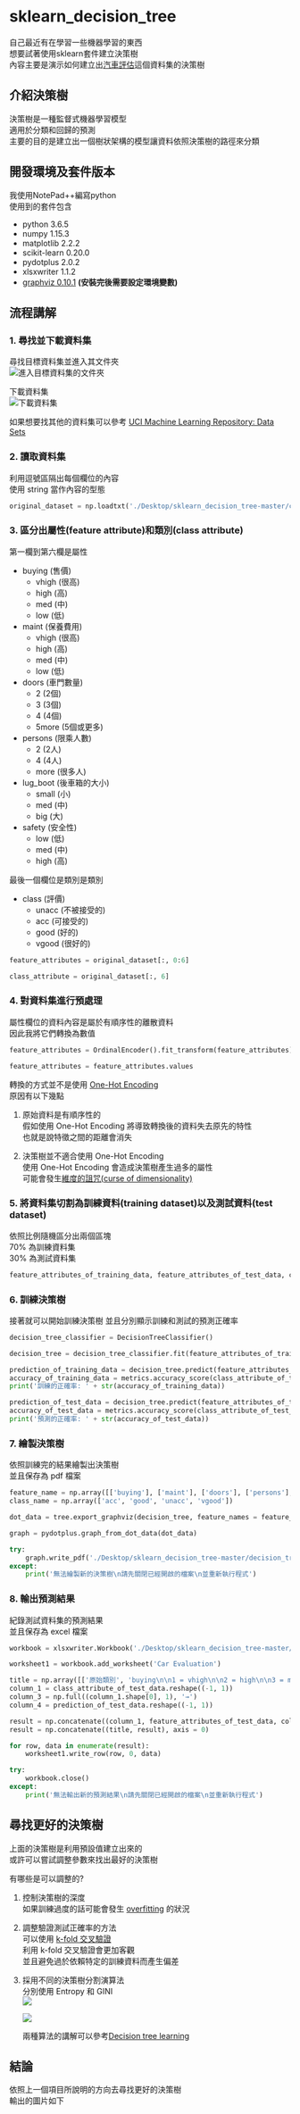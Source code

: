 # sklearn_decision_tree #  
自己最近有在學習一些機器學習的東西  
想要試著使用sklearn套件建立決策樹  
內容主要是演示如何建立出[汽車評估](https://archive.ics.uci.edu/ml/datasets/Car+Evaluation)這個資料集的決策樹  
  
## 介紹決策樹 ##  
決策樹是一種監督式機器學習模型  
適用於分類和回歸的預測  
主要的目的是建立出一個樹狀架構的模型讓資料依照決策樹的路徑來分類  
  
## 開發環境及套件版本 ##  
我使用NotePad++編寫python  
使用到的套件包含
* python 3.6.5
* numpy 1.15.3
* matplotlib 2.2.2
* scikit-learn 0.20.0
* pydotplus 2.0.2
* xlsxwriter 1.1.2
* [graphviz 0.10.1](https://www.graphviz.org/download/) **(安裝完後需要設定環境變數)**  
  
## 流程講解 ##  
### 1. 尋找並下載資料集 ###  
尋找目標資料集並進入其文件夾  
![進入目標資料集的文件夾](./images/find_the_folder.jpg)  
   
下載資料集  
![下載資料集](./images/download_data.jpg)  
   
如果想要找其他的資料集可以參考 [UCI Machine Learning Repository: Data Sets](https://archive.ics.uci.edu/ml/datasets.html)  
   
### 2. 讀取資料集 ###  
利用逗號區隔出每個欄位的內容  
使用 string 當作內容的型態  
   
``` python
original_dataset = np.loadtxt('./Desktop/sklearn_decision_tree-master/car.data', dtype = 'str', delimiter  = ',')
```
   
### 3. 區分出屬性(feature attribute)和類別(class attribute) ###  
第一欄到第六欄是屬性  
- buying (售價)
   - vhigh (很高)
   - high (高)
   - med (中)
   - low (低)
- maint (保養費用)
   - vhigh (很高)
   - high (高)
   - med (中)
   - low (低)
- doors (車門數量)
   - 2 (2個)
   - 3 (3個)
   - 4 (4個)
   - 5more (5個或更多)
- persons (限乘人數)
   - 2 (2人)
   - 4 (4人)
   - more (很多人)
- lug_boot (後車箱的大小)
   - small (小)
   - med (中)
   - big (大)
- safety (安全性)
   - low (低)
   - med (中)
   - high (高)
  
最後一個欄位是類別是類別  
- class (評價)
   - unacc (不被接受的)
   - acc (可接受的)
   - good (好的)
   - vgood (很好的)

``` python
feature_attributes = original_dataset[:, 0:6]

class_attribute = original_dataset[:, 6]
```

### 4. 對資料集進行預處理 ###
屬性欄位的資料內容是屬於有順序性的離散資料  
因此我將它們轉換為數值  
  
``` python
feature_attributes = OrdinalEncoder().fit_transform(feature_attributes)

feature_attributes = feature_attributes.values
```
  
轉換的方式並不是使用 [One-Hot Encoding](https://machinelearningmastery.com/why-one-hot-encode-data-in-machine-learning/)  
原因有以下幾點  
1. 原始資料是有順序性的  
   假如使用 One-Hot Encoding 將導致轉換後的資料失去原先的特性  
   也就是說特徵之間的距離會消失
   
2. 決策樹並不適合使用 One-Hot Encoding  
   使用 One-Hot Encoding 會造成決策樹產生過多的屬性  
   可能會發生[維度的詛咒(curse of dimensionality)](https://en.wikipedia.org/wiki/Curse_of_dimensionality)

### 5. 將資料集切割為訓練資料(training dataset)以及測試資料(test dataset) ###  
依照比例隨機區分出兩個區塊  
70% 為訓練資料集  
30% 為測試資料集  
   
``` python
feature_attributes_of_training_data, feature_attributes_of_test_data, class_attribute_of_training_data, class_attribute_of_test_data = train_test_split(feature_attributes, class_attribute, test_size = 0.3)
```
  
### 6. 訓練決策樹 ###  
接著就可以開始訓練決策樹
並且分別顯示訓練和測試的預測正確率  

``` python
decision_tree_classifier = DecisionTreeClassifier()

decision_tree = decision_tree_classifier.fit(feature_attributes_of_training_data, class_attribute_of_training_data)

prediction_of_training_data = decision_tree.predict(feature_attributes_of_training_data)
accuracy_of_training_data = metrics.accuracy_score(class_attribute_of_training_data, prediction_of_training_data)
print('訓練的正確率: ' + str(accuracy_of_training_data))

prediction_of_test_data = decision_tree.predict(feature_attributes_of_test_data)
accuracy_of_test_data = metrics.accuracy_score(class_attribute_of_test_data, prediction_of_test_data)
print('預測的正確率: ' + str(accuracy_of_test_data))
```
  
### 7. 繪製決策樹 ###  
依照訓練完的結果繪製出決策樹  
並且保存為 pdf 檔案  
  
``` python
feature_name = np.array([['buying'], ['maint'], ['doors'], ['persons'], ['lug_boot'], ['safety']])
class_name = np.array(['acc', 'good', 'unacc', 'vgood'])

dot_data = tree.export_graphviz(decision_tree, feature_names = feature_name, class_names = class_name, filled = True)

graph = pydotplus.graph_from_dot_data(dot_data)

try:
    graph.write_pdf('./Desktop/sklearn_decision_tree-master/decision_tree.pdf')
except:
    print('無法繪製新的決策樹\n請先關閉已經開啟的檔案\n並重新執行程式')
```
  
### 8. 輸出預測結果 ###  
紀錄測試資料集的預測結果  
並且保存為 excel 檔案  
  
``` python
workbook = xlsxwriter.Workbook('./Desktop/sklearn_decision_tree-master/predict.xlsx')

worksheet1 = workbook.add_worksheet('Car Evaluation')

title = np.array([['原始類別', 'buying\n\n1 = vhigh\n\n2 = high\n\n3 = med\n\n4 = low', 'maint\n\n1 = vhigh\n\n2 = high\n\n3 = med\n\n4 = low', 'doors\n\n2 = 1\n\n3 = 2\n\n4 = 3\n\n5more = 4', 'persons\n\n2 = 1\n\n4 = 2\n\nmore = 3', 'lug_boot\n\nsmall = 1\n\nmed = 2\n\nbig = 3', 'safety\n\nlow = 1\n\nmed = 2\n\nhigh = 3', '', '預測類別']])
column_1 = class_attribute_of_test_data.reshape((-1, 1))
column_3 = np.full((column_1.shape[0], 1), '→')
column_4 = prediction_of_test_data.reshape((-1, 1))

result = np.concatenate((column_1, feature_attributes_of_test_data, column_3, column_4), axis = 1)
result = np.concatenate((title, result), axis = 0)

for row, data in enumerate(result):
    worksheet1.write_row(row, 0, data)

try:
    workbook.close()
except:
    print('無法輸出新的預測結果\n請先關閉已經開啟的檔案\n並重新執行程式')
```
  
## 尋找更好的決策樹 ##  
上面的決策樹是利用預設值建立出來的  
或許可以嘗試調整參數來找出最好的決策樹  

有哪些是可以調整的?
1. 控制決策樹的深度  
   如果訓練過度的話可能會發生 [overfitting](https://en.wikipedia.org/wiki/Overfitting) 的狀況  
   
2. 調整驗證測試正確率的方法  
   可以使用 [k-fold 交叉驗證](https://randomforests.wordpress.com/2014/02/02/basics-of-k-fold-cross-validation-and-gridsearchcv-in-scikit-learn/)  
   利用 k-fold 交叉驗證會更加客觀  
   並且避免過於依賴特定的訓練資料而產生偏差
   
3. 採用不同的決策樹分割演算法  
   分別使用 Entropy 和 GINI  
   <img src="http://mathurl.com/ybgbg4xy.png" />  
   
   <img src="http://mathurl.com/ybjyb9tb.png" />  
   
   兩種算法的講解可以參考[Decision tree learning](https://en.wikipedia.org/wiki/Decision_tree_learning#Gini_impurity)  
  
## 結論 ##  
依照上一個項目所說明的方向去尋找更好的決策樹  
輸出的圖片如下  


